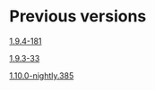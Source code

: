 # Previous versions 
[1.9.4-181](../../history/1.9.4-181/index.html)

[1.9.3-33](../../history/1.9.3-33/index.html)

[1.10.0-nightly.385](../../history/1.10.0-nightly.385/index.html)


